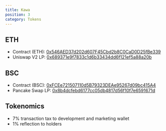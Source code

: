 ```yaml
---
title: Kawa
position: 3
category: Tokens
---
```


## ETH
- Contract (ETH): [0x546AED37d202d607F45Cbd2b8C0CaD0D25fBe339](https://etherscan.io/token/0x546AED37d202d607F45Cbd2b8C0CaD0D25fBe339)
- Uniswap V2 LP: [0x689371e9f7833c1d6b33434dd6f121ef5a88a20b](https://etherscan.io/address/0x689371e9f7833c1d6b33434dd6f121ef5a88a20b)

## BSC
- Contract (BSC): [0xFCEe721507110d5B79323DEAe95267d09bc415A4](https://bscscan.com/token/0xFCEe721507110d5B79323DEAe95267d09bc415A4)
- Pancake Swap LP: [0x8b4dcfebd6177cc05db4817d56f10f7e6591671d](https://bscscan.com/address/0x8b4dcfebd6177cc05db4817d56f10f7e6591671d)

## Tokenomics

- 7% transaction tax to development and marketing wallet
- 1% reflection to holders
